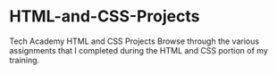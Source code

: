 # HTML-and-CSS-Projects
Tech Academy HTML and CSS Projects
Browse through the various assignments that I completed during the HTML and CSS portion of my training.
